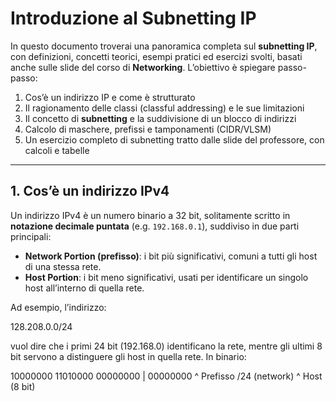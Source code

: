 # Introduzione al Subnetting IP

In questo documento troverai una panoramica completa sul **subnetting IP**, con definizioni, concetti teorici, esempi pratici ed esercizi svolti, basati anche sulle slide del corso di **Networking**. L’obiettivo è spiegare passo-passo:
1. Cos’è un indirizzo IP e come è strutturato
2. Il ragionamento delle classi (classful addressing) e le sue limitazioni
3. Il concetto di **subnetting** e la suddivisione di un blocco di indirizzi
4. Calcolo di maschere, prefissi e tamponamenti (CIDR/VLSM)
5. Un esercizio completo di subnetting tratto dalle slide del professore, con calcoli e tabelle

---

## 1. Cos’è un indirizzo IPv4

Un indirizzo IPv4 è un numero binario a 32 bit, solitamente scritto in **notazione decimale puntata** (e.g. `192.168.0.1`), suddiviso in due parti principali:

- **Network Portion (prefisso)**: i bit più significativi, comuni a tutti gli host di una stessa rete.
- **Host Portion**: i bit meno significativi, usati per identificare un singolo host all’interno di quella rete.

Ad esempio, l’indirizzo:

128.208.0.0/24

vuol dire che i primi 24 bit (192.168.0) identificano la rete, mentre gli ultimi 8 bit servono a distinguere gli host in quella rete. In binario:

10000000 11010000 00000000 | 00000000
^ Prefisso /24 (network) ^ Host (8 bit)
